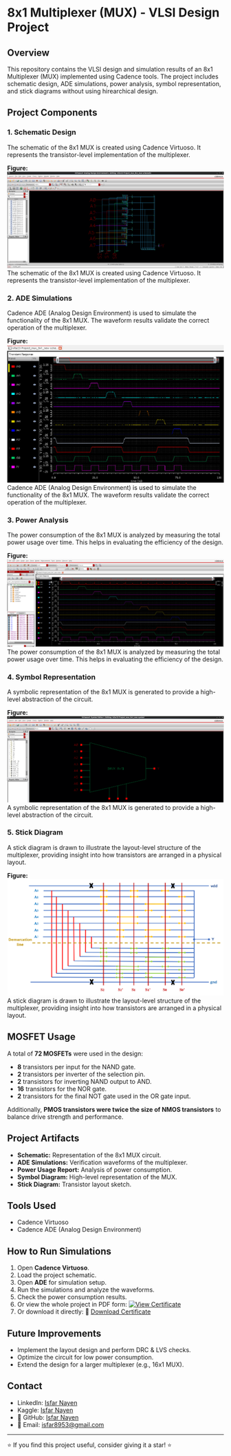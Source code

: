 # 8x1 Multiplexer (MUX) - VLSI Design Project

## Overview
This repository contains the VLSI design and simulation results of an 8x1 Multiplexer (MUX) implemented using Cadence tools. The project includes schematic design, ADE simulations, power analysis, symbol representation, and stick diagrams without using hirearchical design.

## Project Components
### 1. Schematic Design
The schematic of the 8x1 MUX is created using Cadence Virtuoso. It represents the transistor-level implementation of the multiplexer.

**Figure:** ![Schematic Diagram](Assets/MUX_Schematic.png)
The schematic of the 8x1 MUX is created using Cadence Virtuoso. It represents the transistor-level implementation of the multiplexer.

### 2. ADE Simulations
Cadence ADE (Analog Design Environment) is used to simulate the functionality of the 8x1 MUX. The waveform results validate the correct operation of the multiplexer.

**Figure:** ![ADE Simulation](Assets/ADE_Simulation.png)
Cadence ADE (Analog Design Environment) is used to simulate the functionality of the 8x1 MUX. The waveform results validate the correct operation of the multiplexer.

### 3. Power Analysis
The power consumption of the 8x1 MUX is analyzed by measuring the total power usage over time. This helps in evaluating the efficiency of the design.

**Figure:** ![Power Analysis](Assets/Power_Usage.png)
The power consumption of the 8x1 MUX is analyzed by measuring the total power usage over time. This helps in evaluating the efficiency of the design.

### 4. Symbol Representation
A symbolic representation of the 8x1 MUX is generated to provide a high-level abstraction of the circuit.

**Figure:** ![Symbol Representation](Assets/MUX_Symbol.png)
A symbolic representation of the 8x1 MUX is generated to provide a high-level abstraction of the circuit.

### 5. Stick Diagram
A stick diagram is drawn to illustrate the layout-level structure of the multiplexer, providing insight into how transistors are arranged in a physical layout.

**Figure:** ![Stick Diagram](Assets/Stick_Diagram.png)
A stick diagram is drawn to illustrate the layout-level structure of the multiplexer, providing insight into how transistors are arranged in a physical layout.

## MOSFET Usage
A total of **72 MOSFETs** were used in the design:
- **8** transistors per input for the NAND gate.
- **2** transistors per inverter of the selection pin.
- **2** transistors for inverting NAND output to AND.
- **16** transistors for the NOR gate.
- **2** transistors for the final NOT gate used in the OR gate input.

Additionally, **PMOS transistors were twice the size of NMOS transistors** to balance drive strength and performance.


## Project Artifacts
- **Schematic:** Representation of the 8x1 MUX circuit.
- **ADE Simulations:** Verification waveforms of the multiplexer.
- **Power Usage Report:** Analysis of power consumption.
- **Symbol Diagram:** High-level representation of the MUX.
- **Stick Diagram:** Transistor layout sketch.

## Tools Used
- Cadence Virtuoso
- Cadence ADE (Analog Design Environment)

## How to Run Simulations
1. Open **Cadence Virtuoso**.
2. Load the project schematic.
3. Open **ADE** for simulation setup.
4. Run the simulations and analyze the waveforms.
5. Check the power consumption results.
6. Or view the whole project in PDF form:
  [![View Certificate](https://img.shields.io/badge/View-Certificate-blue)](VLSI_Project(1908023).pdf)
7. Or download it directly:
   📄 [Download Certificate](VLSI_Project(1908023).pdf)

## Future Improvements
- Implement the layout design and perform DRC & LVS checks.
- Optimize the circuit for low power consumption.
- Extend the design for a larger multiplexer (e.g., 16x1 MUX).

## Contact
- LinkedIn: [Isfar Nayen](https://www.linkedin.com/in/isfar-nayen-0ba8ba341/)
- Kaggle: [Isfar Nayen](https://www.kaggle.com/isfarnayen)
- 🔗 GitHub: [Isfar Nayen](https://github.com/IsfarNayen)
- 📧 Email: isfar8953@gmail.com
---

⭐ If you find this project useful, consider giving it a star! ⭐
